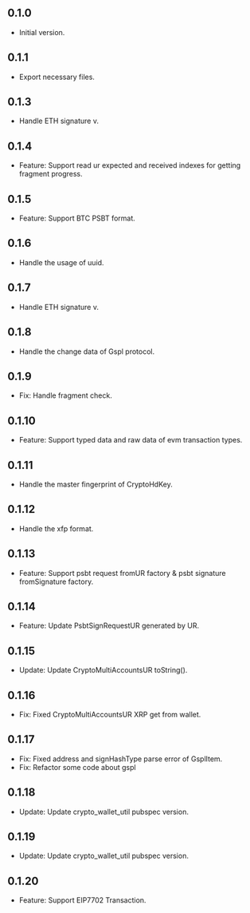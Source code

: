 ## 0.1.0

- Initial version.

## 0.1.1

- Export necessary files.

## 0.1.3

- Handle ETH signature v.

## 0.1.4

- Feature: Support read ur expected and received indexes for getting fragment progress.

## 0.1.5

- Feature: Support BTC PSBT format.

## 0.1.6

- Handle the usage of uuid.

## 0.1.7

- Handle ETH signature v.

## 0.1.8

- Handle the change data of Gspl protocol.

## 0.1.9

- Fix: Handle fragment check.

## 0.1.10

- Feature: Support typed data and raw data of evm transaction types.

## 0.1.11

- Handle the master fingerprint of CryptoHdKey.

## 0.1.12

- Handle the xfp format.

## 0.1.13

- Feature: Support psbt request fromUR factory & psbt signature fromSignature factory.

## 0.1.14

- Feature: Update PsbtSignRequestUR generated by UR.

## 0.1.15

- Update: Update CryptoMultiAccountsUR toString().

## 0.1.16

- Fix: Fixed CryptoMultiAccountsUR XRP get from wallet.

## 0.1.17

- Fix: Fixed address and signHashType parse error of GsplItem.
- Fix: Refactor some code about gspl

## 0.1.18

- Update: Update crypto_wallet_util pubspec version.

## 0.1.19

- Update: Update crypto_wallet_util pubspec version.

## 0.1.20

- Feature: Support EIP7702 Transaction.
